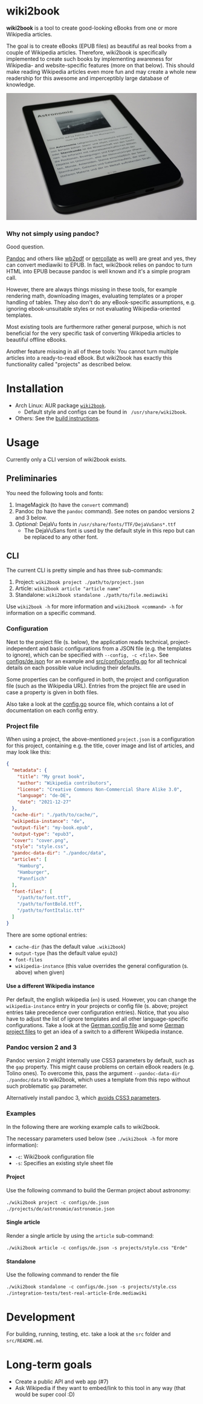 # wiki2book

**wiki2book** is a tool to create good-looking eBooks from one or more Wikipedia articles.

The goal is to create eBooks (EPUB files) as beautiful as real books from a couple of Wikipedia articles.
Therefore, wiki2book is specifically implemented to create such books by implementing awareness for Wikipedia- and website-specific features (more on that below).
This should make reading Wikipedia articles even more fun and may create a whole new readership for this awesome and imperceptibly large database of knowledge. 

<p align="center">
<img src="photo.JPG" alt="eBook of the German article about astronomy on a Tolino eBook-reader."/>
</p>

### Why not simply using pandoc?

Good question.

[Pandoc](https://pandoc.org/epub.html) and others like [wb2pdf](https://mediawiki2latex.wmflabs.org/) or [percollate](https://github.com/danburzo/percollate) as well) are great and yes, they can convert mediawiki to EPUB.
In fact, wiki2book relies on pandoc to turn HTML into EPUB because pandoc is well known and it's a simple program call.

However, there are always things missing in these tools, for example rendering math, downloading images, evaluating templates or a proper handling of tables.
They also don't do any eBook-specific assumptions, e.g. ignoring ebook-unsuitable styles or not evaluating Wikipedia-oriented templates.

Most existing tools are furthermore rather general purpose, which is not beneficial for the very specific task of converting Wikipedia articles to beautiful offline eBooks.

Another feature missing in all of these tools: You cannot turn multiple articles into a ready-to-read eBook.
But wiki2book has exactly this functionality called "projects" as described below.

# Installation

* Arch Linux: AUR package [`wiki2book`](https://aur.archlinux.org/packages/wiki2book).
  * Default style and configs can be found in ` /usr/share/wiki2book`.
* Others: See the [build instructions](./src#build-project).

# Usage

Currently only a CLI version of wiki2book exists.

## Preliminaries

You need the following tools and fonts:

1. ImageMagick (to have the `convert` command)
2. Pandoc (to have the `pandoc` command). See notes on pandoc versions 2 and 3 below.
3. *Optional:* DejaVu fonts in `/usr/share/fonts/TTF/DejaVuSans*.ttf`
    * The DejaVuSans font is used by the default style in this repo but can be replaced to any other font.

## CLI

The current CLI is pretty simple and has three sub-commands:

1. Project: `wiki2book project ./path/to/project.json`
2. Article: `wiki2book article "article name"`
3. Standalone: `wiki2book standalone ./path/to/file.mediawiki`

Use `wiki2book -h` for more information and `wiki2book <command> -h` for information on a specific command.

### Configuration

Next to the project file (s. below), the application reads technical, project-independent and basic configurations from a JSON file (e.g. the templates to ignore), which can be specified with `--config, -c <file>`.
See [configs/de.json](configs/de.json) for an example and [src/config/config.go](src/config/config.go) for all technical details on each possible value including their defaults.

Some properties can be configured in both, the project and configuration file (such as the Wikipedia URL).
Entries from the project file are used in case a property is given in both files.

Also take a look at the [config.go](src/config/config.go) source file, which contains a lot of documentation on each config entry.

### Project file

When using a project, the above-mentioned `project.json` is a configuration for this project, containing e.g. the title, cover image and list of articles, and may look like this:

```json
{
  "metadata": {
    "title": "My great book",
    "author": "Wikipedia contributors",
    "license": "Creative Commons Non-Commercial Share Alike 3.0",
    "language": "de-DE",
    "date": "2021-12-27"
  },
  "cache-dir": "./path/to/cache/",
  "wikipedia-instance": "de",
  "output-file": "my-book.epub",
  "output-type": "epub3",
  "cover": "cover.png",
  "style": "style.css",
  "pandoc-data-dir": "./pandoc/data",
  "articles": [
    "Hamburg",
    "Hamburger",
    "Pannfisch"
  ],
  "font-files": [
    "/path/to/font.ttf",
    "/path/to/fontBold.ttf",
    "/path/to/fontItalic.ttf"
  ]
}
```

There are some optional entries:

* `cache-dir` (has the default value `.wiki2book`)
* `output-type` (has the default value `epub2`)
* `font-files`
* `wikipedia-instance` (this value overrides the general configuration (s. above) when given)

#### Use a different Wikipedia instance

Per default, the english wikipedia (`en`) is used.
However, you can change the `wikipedia-instance` entry in your projects or config file (s. above; project entries take precedence over configuration entries).
Notice, that you also have to adjust the list of ignore templates and all other language-specific configurations.
Take a look at the [German config file](configs/de.json) and some [German project files](projects/de/) to get an idea of a switch to a different Wikipedia instance.

### Pandoc version 2 and 3

Pandoc version 2 might internally use CSS3 parameters by default, such as the `gap` property.
This might cause problems on certain eBook readers (e.g. Tolino ones).
To overcome this, pass the argument `--pandoc-data-dir ./pandoc/data` to wiki2book, which uses a template from this repo without such problematic `gap` parameter.

Alternatively install pandoc 3, which [avoids CSS3 parameters](https://github.com/jgm/pandoc/blob/3.0/data/epub.css#L166:L169).

### Examples

In the following there are working example calls to wiki2book.

The necessary parameters used below (see `./wiki2book -h` for more information):

* `-c`: Wiki2book configuration file
* `-s`: Specifies an existing style sheet file

#### Project

Use the following command to build the German project about astronomy:

`./wiki2book project -c configs/de.json ./projects/de/astronomie/astronomie.json`

#### Single article

Render a single article by using the `article` sub-command:

`./wiki2book article -c configs/de.json -s projects/style.css "Erde"`

#### Standalone

Use the following command to render the file

`./wiki2book standalone -c configs/de.json -s projects/style.css ./integration-tests/test-real-article-Erde.mediawiki`

# Development

For building, running, testing, etc. take a look at the `src` folder and `src/README.md`.

# Long-term goals

* Create a public API and web app (#7)
* Ask Wikipedia if they want to embed/link to this tool in any way (that would be super cool :D)
